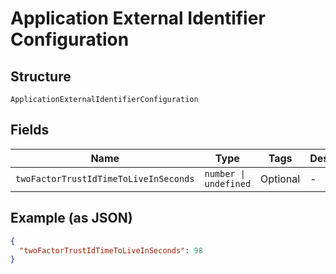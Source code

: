 
# Application External Identifier Configuration

## Structure

`ApplicationExternalIdentifierConfiguration`

## Fields

| Name | Type | Tags | Description |
|  --- | --- | --- | --- |
| `twoFactorTrustIdTimeToLiveInSeconds` | `number \| undefined` | Optional | - |

## Example (as JSON)

```json
{
  "twoFactorTrustIdTimeToLiveInSeconds": 98
}
```

